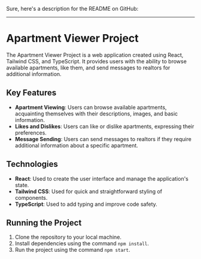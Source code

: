 Sure, here's a description for the README on GitHub:

---

# Apartment Viewer Project

The Apartment Viewer Project is a web application created using React, Tailwind CSS, and TypeScript. It provides users with the ability to browse available apartments, like them, and send messages to realtors for additional information.

## Key Features

- **Apartment Viewing**: Users can browse available apartments, acquainting themselves with their descriptions, images, and basic information.
- **Likes and Dislikes**: Users can like or dislike apartments, expressing their preferences.
- **Message Sending**: Users can send messages to realtors if they require additional information about a specific apartment.

## Technologies

- **React**: Used to create the user interface and manage the application's state.
- **Tailwind CSS**: Used for quick and straightforward styling of components.
- **TypeScript**: Used to add typing and improve code safety.

## Running the Project

1. Clone the repository to your local machine.
2. Install dependencies using the command `npm install`.
3. Run the project using the command `npm start`.
